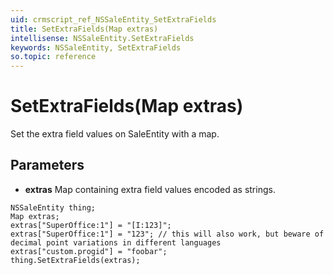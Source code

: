 ```yaml
---
uid: crmscript_ref_NSSaleEntity_SetExtraFields
title: SetExtraFields(Map extras)
intellisense: NSSaleEntity.SetExtraFields
keywords: NSSaleEntity, SetExtraFields
so.topic: reference
---
```


# SetExtraFields(Map extras)

Set the extra field values on SaleEntity with a map.

## Parameters

* **extras** Map containing extra field values encoded as strings.

```crmscript
NSSaleEntity thing;
Map extras;
extras["SuperOffice:1"] = "[I:123]";
extras["SuperOffice:1"] = "123"; // this will also work, but beware of decimal point variations in different languages
extras["custom.progid"] = "foobar";
thing.SetExtraFields(extras);
```

